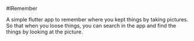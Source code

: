 #IRemember

A simple flutter app to remember where you kept things by taking pictures. So that when you loose things, you can search in the app and find the things by looking at the picture.